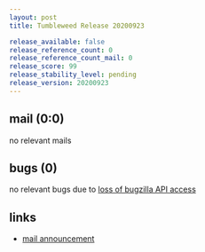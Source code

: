 ```yaml
---
layout: post
title: Tumbleweed Release 20200923

release_available: false
release_reference_count: 0
release_reference_count_mail: 0
release_score: 99
release_stability_level: pending
release_version: 20200923
---
```


## mail (0:0)

no relevant mails

## bugs (0)

<!--more-->

no relevant bugs due to [loss of bugzilla API access](https://bugzilla.opensuse.org/show_bug.cgi?id=1157722)



## links

- [mail announcement](https://lists.opensuse.org/opensuse-factory/2020-09/msg00192.html)
